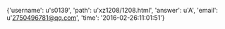 {'username': u's0139', 'path': u'xz1208/1208.html', 'answer': u'A', 'email': u'2750496781@qq.com', 'time': '2016-02-26:11:01:51'}